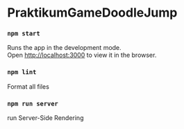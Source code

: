 # PraktikumGameDoodleJump

### `npm start`

Runs the app in the development mode.\
Open [http://localhost:3000](http://localhost:3000) to view it in the browser.

### `npm lint`

Format all files

### `npm run server`

run Server-Side Rendering
